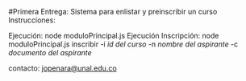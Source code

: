 #Primera Entrega: Sistema para enlistar y preinscribir un curso
Instrucciones: 

Ejecución: node moduloPrincipal.js
Ejecución Inscripción: node moduloPrincipal.js inscribir -i *id del curso* -n *nombre del aspirante* -c *documento del aspirante*

contacto: jopenara@unal.edu.co